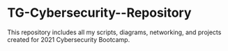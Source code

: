 # TG-Cybersecurity--Repository
This repository includes all my scripts, diagrams, networking, and projects created for 2021 Cybersecurity Bootcamp. 
